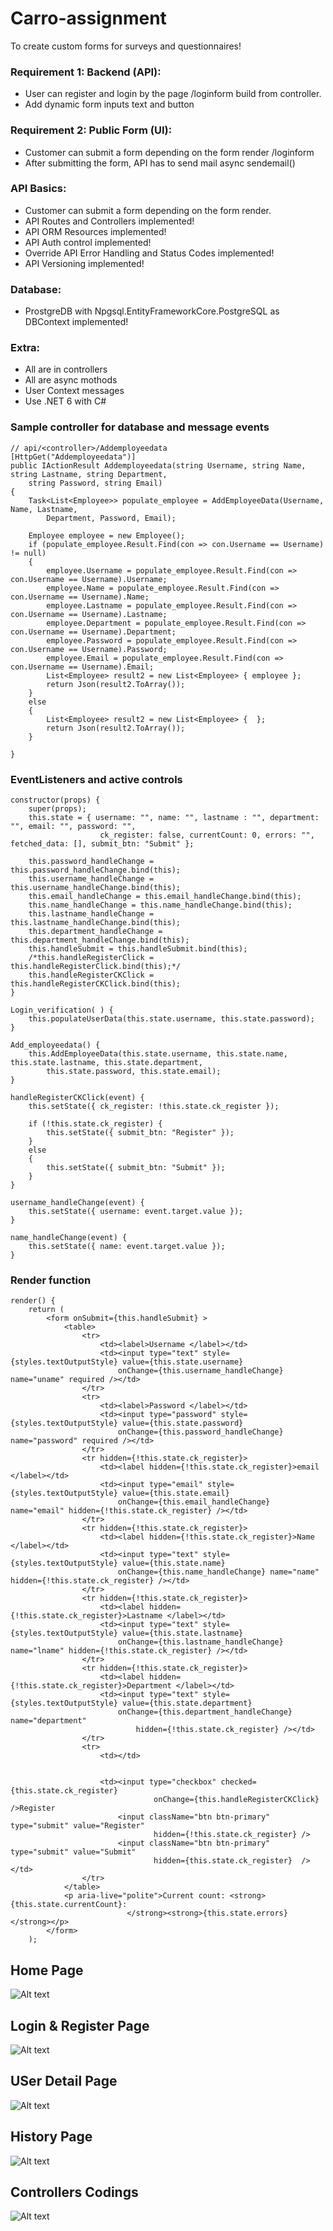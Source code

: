 # Carro-assignment
To create custom forms for surveys and questionnaires!

### Requirement 1: Backend (API): ###
* User can register and login by the page /loginform build from controller.
* Add dynamic form inputs text and button

### Requirement 2: Public Form (UI): ###
* Customer can submit a form depending on the form render /loginform
* After submitting the form, API has to send mail async sendemail()

### API Basics: ###
* Customer can submit a form depending on the form render.
* API Routes and Controllers implemented!
* API ORM Resources implemented!
* API Auth control implemented!
* Override API Error Handling and Status Codes implemented!
* API Versioning implemented!

### Database: ####
* ProstgreDB with Npgsql.EntityFrameworkCore.PostgreSQL as DBContext implemented!

### Extra: ###
* All are in controllers
* All are async mothods
* User Context messages
* Use .NET 6 with C#

### Sample controller for database and message events ###
```
// api/<controller>/Addemployeedata
[HttpGet("Addemployeedata")]
public IActionResult Addemployeedata(string Username, string Name, string Lastname, string Department,
    string Password, string Email)
{
    Task<List<Employee>> populate_employee = AddEmployeeData(Username, Name, Lastname,
        Department, Password, Email);

    Employee employee = new Employee();
    if (populate_employee.Result.Find(con => con.Username == Username) != null)
    {
        employee.Username = populate_employee.Result.Find(con => con.Username == Username).Username;
        employee.Name = populate_employee.Result.Find(con => con.Username == Username).Name;
        employee.Lastname = populate_employee.Result.Find(con => con.Username == Username).Lastname;
        employee.Department = populate_employee.Result.Find(con => con.Username == Username).Department;
        employee.Password = populate_employee.Result.Find(con => con.Username == Username).Password;
        employee.Email = populate_employee.Result.Find(con => con.Username == Username).Email;
        List<Employee> result2 = new List<Employee> { employee };
        return Json(result2.ToArray());
    }
    else
    {
        List<Employee> result2 = new List<Employee> {  };
        return Json(result2.ToArray());
    }
    
}
```

### EventListeners and active controls ###
```
constructor(props) {
    super(props);
    this.state = { username: "", name: "", lastname : "", department: "", email: "", password: "",
                    ck_register: false, currentCount: 0, errors: "", fetched_data: [], submit_btn: "Submit" };

    this.password_handleChange = this.password_handleChange.bind(this);
    this.username_handleChange = this.username_handleChange.bind(this);
    this.email_handleChange = this.email_handleChange.bind(this);
    this.name_handleChange = this.name_handleChange.bind(this);
    this.lastname_handleChange = this.lastname_handleChange.bind(this);
    this.department_handleChange = this.department_handleChange.bind(this);
    this.handleSubmit = this.handleSubmit.bind(this);
    /*this.handleRegisterClick = this.handleRegisterClick.bind(this);*/
    this.handleRegisterCKClick = this.handleRegisterCKClick.bind(this);
}

Login_verification( ) {
    this.populateUserData(this.state.username, this.state.password);
}

Add_employeedata() {
    this.AddEmployeeData(this.state.username, this.state.name, this.state.lastname, this.state.department,
        this.state.password, this.state.email);
}

handleRegisterCKClick(event) {
    this.setState({ ck_register: !this.state.ck_register });

    if (!this.state.ck_register) {
        this.setState({ submit_btn: "Register" });
    }
    else
    {
        this.setState({ submit_btn: "Submit" });
    }
}

username_handleChange(event) {
    this.setState({ username: event.target.value });
}

name_handleChange(event) {
    this.setState({ name: event.target.value });
}
```

### Render function ###
```
render() {
    return (
        <form onSubmit={this.handleSubmit} >
            <table>
                <tr>
                    <td><label>Username </label></td>
                    <td><input type="text" style={styles.textOutputStyle} value={this.state.username}
                        onChange={this.username_handleChange} name="uname" required /></td>
                </tr>
                <tr>
                    <td><label>Password </label></td>
                    <td><input type="password" style={styles.textOutputStyle} value={this.state.password}
                        onChange={this.password_handleChange} name="password" required /></td>
                </tr>
                <tr hidden={!this.state.ck_register}>
                    <td><label hidden={!this.state.ck_register}>email </label></td>
                    <td><input type="email" style={styles.textOutputStyle} value={this.state.email}
                        onChange={this.email_handleChange} name="email" hidden={!this.state.ck_register} /></td>
                </tr>
                <tr hidden={!this.state.ck_register}>
                    <td><label hidden={!this.state.ck_register}>Name </label></td>
                    <td><input type="text" style={styles.textOutputStyle} value={this.state.name}
                        onChange={this.name_handleChange} name="name" hidden={!this.state.ck_register} /></td>
                </tr>
                <tr hidden={!this.state.ck_register}>
                    <td><label hidden={!this.state.ck_register}>Lastname </label></td>
                    <td><input type="text" style={styles.textOutputStyle} value={this.state.lastname}
                        onChange={this.lastname_handleChange} name="lname" hidden={!this.state.ck_register} /></td>
                </tr>
                <tr hidden={!this.state.ck_register}>
                    <td><label hidden={!this.state.ck_register}>Department </label></td>
                    <td><input type="text" style={styles.textOutputStyle} value={this.state.department}
                        onChange={this.department_handleChange} name="department"
                            hidden={!this.state.ck_register} /></td>
                </tr>
                <tr>
                    <td></td>
                    

                    <td><input type="checkbox" checked={this.state.ck_register}
                                onChange={this.handleRegisterCKClick} />Register
                        <input className="btn btn-primary" type="submit" value="Register"
                                hidden={!this.state.ck_register} />
                        <input className="btn btn-primary" type="submit" value="Submit"
                                hidden={this.state.ck_register}  /></td>
                </tr>
            </table>
            <p aria-live="polite">Current count: <strong>{this.state.currentCount}:
                          </strong><strong>{this.state.errors}</strong></p>
        </form>
    );
```

## Home Page ##
![Alt text](https://github.com/jkaewprateep/Carro-assignment/blob/main/images/01.png)

## Login & Register Page ##
![Alt text](https://github.com/jkaewprateep/Carro-assignment/blob/main/images/02.png)

## USer Detail Page ##
![Alt text](https://github.com/jkaewprateep/Carro-assignment/blob/main/images/03.png)

## History Page ##
![Alt text](https://github.com/jkaewprateep/Carro-assignment/blob/main/images/04.png)

## Controllers Codings ##
![Alt text](https://github.com/jkaewprateep/Carro-assignment/blob/main/images/05.png)

